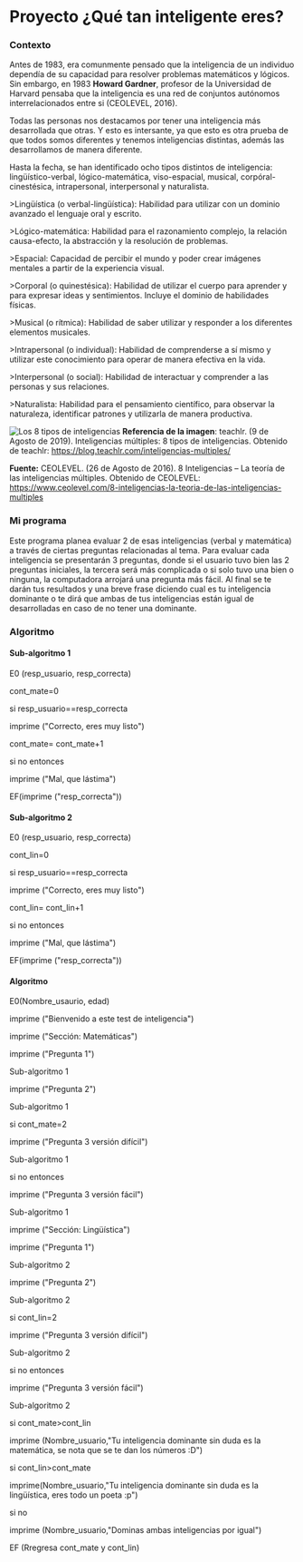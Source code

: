 # Proyecto ¿Qué tan inteligente eres?

### Contexto

Antes de 1983, era comunmente pensado que la inteligencia de un individuo dependía de su capacidad para resolver problemas matemáticos y lógicos. Sin embargo, en 1983 **Howard Gardner**, profesor de la Universidad de Harvard pensaba que la inteligencia es una red de conjuntos autónomos interrelacionados entre si (CEOLEVEL, 2016).

Todas las personas nos destacamos por tener una inteligencia más desarrollada que otras. Y esto es intersante, ya que esto es otra prueba de que todos somos diferentes y tenemos inteligencias distintas, además las desarrollamos de manera diferente. 

Hasta la fecha, se han identificado ocho tipos distintos de inteligencia: lingüístico-verbal, lógico-matemática, viso-espacial, musical, corpóral-cinestésica, intrapersonal, interpersonal y naturalista.

<p>>Lingüística (o verbal-lingüística): Habilidad para utilizar con un dominio avanzado el lenguaje oral y escrito.</p>
<p>>Lógico-matemática: Habilidad para el razonamiento complejo, la relación causa-efecto, la abstracción y la resolución de problemas.</p>
<p>>Espacial: Capacidad de percibir el mundo y poder crear imágenes mentales a partir de la experiencia visual. </p>
<p>>Corporal (o quinestésica): Habilidad de utilizar el cuerpo para aprender y para expresar ideas y sentimientos. Incluye el dominio de habilidades físicas.</p>
<p>>Musical (o rítmica): Habilidad de saber utilizar y responder a los diferentes elementos musicales.</p>
<p>>Intrapersonal (o individual): Habilidad de comprenderse a sí mismo y utilizar este conocimiento para operar de manera efectiva en la vida.</p>
<p>>Interpersonal (o social): Habilidad de interactuar y comprender a las personas y sus relaciones.</p>
<p>>Naturalista: Habilidad para el pensamiento científico, para observar la naturaleza, identificar patrones y utilizarla de manera productiva.</p>

![Los 8 tipos de inteligencias](https://blog.teachlr.com/wp-content/uploads/2019/08/xArtboard-1-960x540.png.pagespeed.ic.mPGemoYeha.png)
**Referencia de la imagen**: teachlr. (9 de Agosto de 2019). Inteligencias múltiples: 8 tipos de inteligencias. Obtenido de teachlr: https://blog.teachlr.com/inteligencias-multiples/


**Fuente:** 
CEOLEVEL. (26 de Agosto de 2016). 8 Inteligencias – La teoría de las inteligencias múltiples. Obtenido de CEOLEVEL: https://www.ceolevel.com/8-inteligencias-la-teoria-de-las-inteligencias-multiples

### Mi programa

Este programa planea evaluar 2 de esas inteligencias (verbal y matemática) a través de ciertas preguntas relacionadas al tema. Para evaluar cada inteligencia se presentarán 3 preguntas, donde si el usuario tuvo bien las 2 preguntas iniciales, la tercera será más complicada o si solo tuvo una bien o ninguna, la computadora arrojará una pregunta más fácil. Al final se te darán tus resultados y una breve frase diciendo cual es tu inteligencia dominante o te dirá que ambas de tus inteligencias están igual de desarrolladas en caso de no tener una dominante.


### Algoritmo

#### Sub-algoritmo 1
<p>E0 (resp_usuario, resp_correcta)</p>
<p>cont_mate=0</p>
<p>si resp_usuario==resp_correcta</p>
 <p> imprime ("Correcto, eres muy listo")</p>
  <p>cont_mate= cont_mate+1</p>
<p>si no entonces</p>
<p> imprime ("Mal, que lástima")</p>
  <p>EF(imprime ("resp_correcta"))</p>

  
#### Sub-algoritmo 2
<p>E0 (resp_usuario, resp_correcta)</p>
<p>cont_lin=0</p>
<p>si resp_usuario==resp_correcta</p>
 <p> imprime ("Correcto, eres muy listo")</p>
  <p>cont_lin= cont_lin+1</p>
<p>si no entonces</p>
 <p> imprime ("Mal, que lástima")</p>
 <p> EF(imprime ("resp_correcta"))</p>

  
#### Algoritmo

<p>E0(Nombre_usaurio, edad)</p>

<p>imprime ("Bienvenido a este test de inteligencia")</p>
<p>imprime ("Sección: Matemáticas")</p>
<p>imprime ("Pregunta 1")</p>
<p>Sub-algoritmo 1</p>
<p>imprime ("Pregunta 2")</p>
<p>Sub-algoritmo 1</p>

<p>si cont_mate=2</p>
<p> imprime ("Pregunta 3 versión difícil")</p>
 <p> Sub-algoritmo 1</p>
  
<p>si no entonces</p>
 <p> imprime ("Pregunta 3 versión fácil")</p>
 <p> Sub-algoritmo 1</p>
  
<p>imprime ("Sección: Lingüística")</p>
<p>imprime ("Pregunta 1")</p>
<p>Sub-algoritmo 2</p>
<p>imprime ("Pregunta 2")</p>
<p>Sub-algoritmo 2</p>

<p>si cont_lin=2</p>
 <p> imprime ("Pregunta 3 versión difícil")</p>
 <p> Sub-algoritmo 2</p>
  
<p>si no entonces</p>
 <p> imprime ("Pregunta 3 versión fácil")</p>
 <p> Sub-algoritmo 2</p>
  
<p>si cont_mate>cont_lin</p>
  <p>imprime (Nombre_usuario,"Tu inteligencia dominante sin duda es la matemática, se nota que se te dan los números :D")</p>
  
<p>si cont_lin>cont_mate</p>
 <p> imprime(Nombre_usuario,"Tu inteligencia dominante sin duda es la lingüística, eres todo un poeta :p")</p>
  
<p>si no</p>
<p>imprime (Nombre_usuario,"Dominas ambas inteligencias por igual")</p>


<p>EF (Rregresa cont_mate y cont_lin)</p>
  











